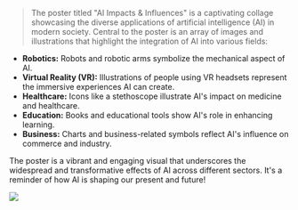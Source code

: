 >The poster titled "AI Impacts & Influences" is a captivating collage showcasing the diverse applications of artificial intelligence (AI) in modern society. Central to the poster is an array of images and illustrations that highlight the integration of AI into various fields:

- **Robotics:** Robots and robotic arms symbolize the mechanical aspect of AI.
- **Virtual Reality (VR):** Illustrations of people using VR headsets represent the immersive experiences AI can create.
- **Healthcare:** Icons like a stethoscope illustrate AI's impact on medicine and healthcare.
- **Education:** Books and educational tools show AI's role in enhancing learning.
- **Business:** Charts and business-related symbols reflect AI's influence on commerce and industry.

The poster is a vibrant and engaging visual that underscores the widespread and transformative effects of AI across different sectors. It's a reminder of how AI is shaping our present and future!

![](attachments/Kavin's%20Work.png)